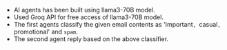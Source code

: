 - AI agents has been built using llama3-70B model.
- Used Groq API for free access of llama3-70B model.
- The first agents classify the given email contents as 'Important`, `casual`, `promotional' and `spam`.
- The second agent reply based on the above classifier.
